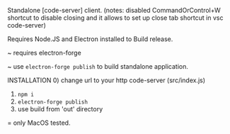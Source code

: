 Standalone [code-server] client.
(notes: disabled CommandOrControl+W shortcut to disable closing and it allows to set up close tab shortcut in vsc code-server)

Requires Node.JS and Electron installed to Build release.

~ requires electron-forge

~ use `electron-forge publish` to build standalone application.

INSTALLATION
0) change url to your http code-server (src/index.js)
1) `npm i`
2) `electron-forge publish`
3) use build from 'out' directory


= only MacOS tested.
